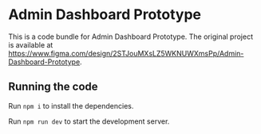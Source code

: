 
  # Admin Dashboard Prototype

  This is a code bundle for Admin Dashboard Prototype. The original project is available at https://www.figma.com/design/2STJouMXsLZ5WKNUWXmsPp/Admin-Dashboard-Prototype.

  ## Running the code

  Run `npm i` to install the dependencies.

  Run `npm run dev` to start the development server.
  